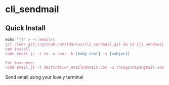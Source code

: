 cli_sendmail
============

Quick Install
--------------------

 ````javascript
echo "{}" > ~/.emailrc
git clone git://github.com/tdantas/cli_sendmail.git && cd cli_sendmail
npm install
node email.js -t to -u user -b [body text] -s [subject]

For instance:
node email.js -t destination_email@domain.com -u thiagochapa@gmail.com 

````

Send email using your lovely terminal
